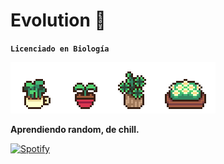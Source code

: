 # Evolution 🍃
**`Licenciado en Biología`**

![Plants](plants.gif)

**Aprendiendo random, de chill.**

[![Spotify](https://img.shields.io/badge/Spotify-1ED760?style=for-the-badge&logo=spotify&logoColor=white)](https://open.spotify.com/playlist/6ggeVpdVddyYgEViagjgEE?si=b7721041d3974903)

<!--
**Alonssoul/Alonssoul** is a ✨ _special_ ✨ repository because its `README.md` (this file) appears on your GitHub profile.

Here are some ideas to get you started:

- 🔭 I’m currently working on ...
- 🌱 I’m currently learning ...
- 👯 I’m looking to collaborate on ...
- 🤔 I’m looking for help with ...
- 💬 Ask me about ...
- 📫 How to reach me: ...
- 😄 Pronouns: ...
- ⚡ Fun fact: ...
-->
